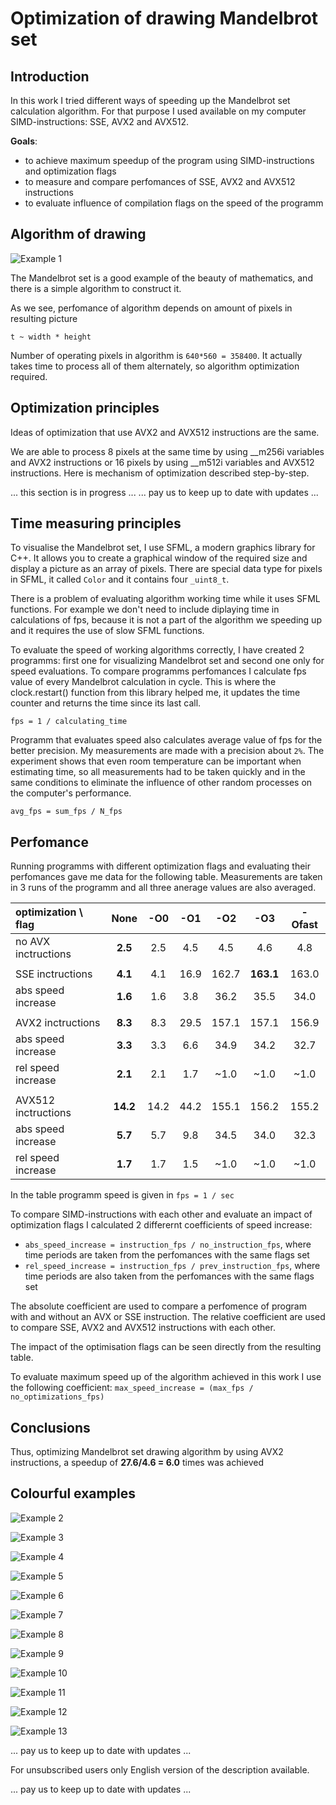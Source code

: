 # Optimization of drawing Mandelbrot set

## Introduction
In this work I tried different ways of speeding up the Mandelbrot set calculation algorithm. For that purpose I used available on my computer SIMD-instructions: SSE, AVX2 and AVX512.

**Goals**: 
- to achieve maximum speedup of the program using SIMD-instructions and optimization flags
- to measure and compare perfomances of SSE, AVX2 and AVX512 instructions
- to evaluate influence of compilation flags on the speed of the programm

## Algorithm of drawing

![Example 1](Pictures/1.png)

The Mandelbrot set is a good example of the beauty of mathematics, and there is a simple algorithm to construct it.


As we see, perfomance of algorithm depends on amount of pixels in resulting picture

``t ~ width * height``

Number of operating pixels in algorithm is ``640*560 = 358400``. It actually takes time to process all of them alternately, so algorithm optimization required.

## Optimization principles
Ideas of optimization that use AVX2 and AVX512 instructions are the same.

We are able to process 8 pixels at the same time by using __m256i variables and AVX2 instructions or 16 pixels by using __m512i variables and AVX512 instructions. Here is mechanism of optimization described step-by-step.

... this section is in progress ...
... pay us to keep up to date with updates ...

## Time measuring principles
To visualise the Mandelbrot set, I use SFML, a modern graphics library for C++. It allows you to create a graphical window of the required size and display a picture as an array of pixels. There are special data type for pixels in SFML, it called ``Color`` and it contains four ``_uint8_t``.

There is a problem of evaluating algorithm working time while it uses SFML functions. For example we don't need to include diplaying time in calculations of fps, because it is not a part of the algorithm we speeding up and it requires the use of slow SFML functions.

To evaluate the speed of working algorithms correctly, I have created 2 programms: first one for visualizing Mandelbrot set and second one only for speed evaluations. To compare programms perfomances I calculate fps value of every Mandelbrot calculation in cycle. This is where the clock.restart() function from this library helped me, it updates the time counter and returns the time since its last call.

``fps = 1 / calculating_time``

Programm that evaluates speed also calculates average value of fps for the better precision. My measurements are made with a precision about ``2%``. The experiment shows that even room temperature can be important when estimating time, so all measurements had to be taken quickly and in the same conditions to eliminate the influence of other random processes on the computer's performance.

``avg_fps = sum_fps / N_fps``

## Perfomance
Running programms with different optimization flags and evaluating their perfomances gave me data for the following table. Measurements are taken in 3 runs of the programm and all three anerage values are also averaged.

|optimization \ flag|None    |-O0 |-O1 |-O2  |-O3      |-Ofast   |
|:------------------|:------:|:--:|:--:|:--: |:-------:|:-------:|
|no AVX inctructions|**2.5** |2.5 |4.5 |4.5  |4.6      |4.8      |
|                   |        |    |    |     |         |         |
|SSE inctructions   |**4.1** |4.1 |16.9|162.7|**163.1**|163.0    |
|abs speed increase |**1.6** |1.6 |3.8 |36.2 |35.5     |34.0     |
|                   |        |    |    |     |         |         |
|AVX2 inctructions  |**8.3** |8.3 |29.5|157.1|157.1    |156.9    |
|abs speed increase |**3.3** |3.3 |6.6 |34.9 |34.2     |32.7     |
|rel speed increase |**2.1** |2.1 |1.7 |~1.0 |~1.0     |~1.0     |
|                   |        |    |    |     |         |         |
|AVX512 inctructions|**14.2**|14.2|44.2|155.1|156.2    |155.2    |
|abs speed increase |**5.7** |5.7 |9.8 |34.5 |34.0     |32.3     |
|rel speed increase |**1.7** |1.7 |1.5 |~1.0 |~1.0     |~1.0     |

In the table programm speed is given in ``fps = 1 / sec``

To compare SIMD-instructions with each other and evaluate an impact of optimization flags I calculated 2 differernt сoefficients of speed increase:
- ``abs_speed_increase = instruction_fps / no_instruction_fps``, where time periods are taken from the perfomances with the same flags set
- ``rel_speed_increase = instruction_fps / prev_instruction_fps``, where time periods are also taken from the perfomances with the same flags set

The absolute coefficient are used to compare a perfomence of program with and without an AVX or SSE instruction. The relative coefficient are used to compare SSE, AVX2 and AVX512 instructions with each other.

The impact of the optimisation flags can be seen directly from the resulting table.

To evaluate maximum speed up of the algorithm achieved in this work I use the following coefficient:
``max_speed_increase = (max_fps / no_optimizations_fps)``

## Conclusions
Thus, optimizing Mandelbrot set drawing algorithm by using AVX2 instructions, a speedup of **27.6/4.6 = 6.0** times was achieved

## Colourful examples

![Example 2](Pictures/2.png)

![Example 3](Pictures/3.png)

![Example 4](Pictures/4.png)

![Example 5](Pictures/5.png)

![Example 6](Pictures/6.png)

![Example 7](Pictures/7.png)

![Example 8](Pictures/8.png)

![Example 9](Pictures/9.png)

![Example 10](Pictures/10.png)

![Example 11](Pictures/11.png)

![Example 12](Pictures/12.png)

![Example 13](Pictures/13.png)

... pay us to keep up to date with updates ...

For unsubscribed users only English version of the description available.

... pay us to keep up to date with updates ...
